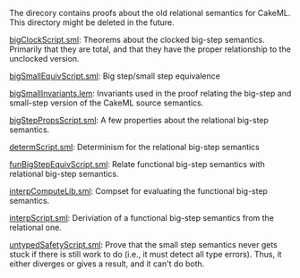 The direcory contains proofs about the old relational semantics for
CakeML. This directory might be deleted in the future.

[bigClockScript.sml](bigClockScript.sml):
Theorems about the clocked big-step semantics. Primarily that they
are total, and that they have the proper relationship to the
unclocked version.

[bigSmallEquivScript.sml](bigSmallEquivScript.sml):
Big step/small step equivalence

[bigSmallInvariants.lem](bigSmallInvariants.lem):
Invariants used in the proof relating the big-step and small-step
version of the CakeML source semantics.

[bigStepPropsScript.sml](bigStepPropsScript.sml):
A few properties about the relational big-step semantics.

[determScript.sml](determScript.sml):
Determinism for the relational big-step semantics

[funBigStepEquivScript.sml](funBigStepEquivScript.sml):
Relate functional big-step semantics with relational big-step
semantics.

[interpComputeLib.sml](interpComputeLib.sml):
Compset for evaluating the functional big-step semantics.

[interpScript.sml](interpScript.sml):
Deriviation of a functional big-step semantics from the relational one.

[untypedSafetyScript.sml](untypedSafetyScript.sml):
Prove that the small step semantics never gets stuck if there is
still work to do (i.e., it must detect all type errors).  Thus, it
either diverges or gives a result, and it can't do both.
